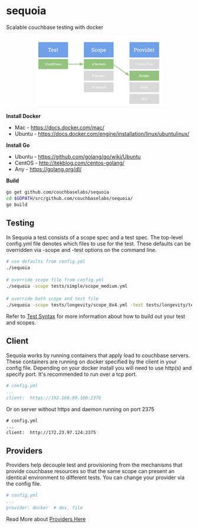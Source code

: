 # sequoia
Scalable couchbase testing with docker
<p align="center">
  <img src="arch.png" width="350"/>
</p>

**Install Docker**
* Mac - https://docs.docker.com/mac/
* Ubuntu - https://docs.docker.com/engine/installation/linux/ubuntulinux/

**Install Go**
* Ubuntu - https://github.com/golang/go/wiki/Ubuntu
* CentOS - http://itekblog.com/centos-golang/
* Any - https://golang.org/dl/ 
 
**Build**
```bash
go get github.com/couchbaselabs/sequoia
cd $GOPATH/src/github.com/couchbaselabs/sequoia/
go build
```

## Testing

In Sequoia a test consists of a scope spec and a test spec.  The top-level config.yml file denotes which files to use for the test.  These defaults can be overridden via -scope and -test options on the command line.

```bash
# use defaults from config.yml
./sequoia  

# override scope file from config.yml
./sequoia -scope tests/simple/scope_medium.yml

# override both scope and test file
./sequoia -scope tests/longevity/scope_8x4.yml -test tests/longevity/test_allFeatures.yml 
```

Refer to [Test Syntax](https://github.com/couchbaselabs/sequoia/wiki/Syntax) for more information about how to build out your test and scopes.

## Client

Sequoia works by running containers that apply load to couchbase servers.  These containers are running on docker specified by the client in your config file.  Depending on your docker install you will need to use http(s) and specify port.  It's recommended to run over a tcp port.  

```yaml
# config.yml
...
client:  https://192.168.99.100:2376
```

Or on server without https and daemon running on port 2375

```yams
# config.yml
...
client:  http://172.23.97.124:2375
```


## Providers

Providers help decouple test and provisioning from the mechanisms that provide couchbase resources so that the same scope can present an identical environment to different tests.  You can change your provider via the config file.

```yaml
# config.yml
...
provider: docker  # dev, file
```

Read More about [Providers Here](https://github.com/couchbaselabs/sequoia/wiki/Providers)





